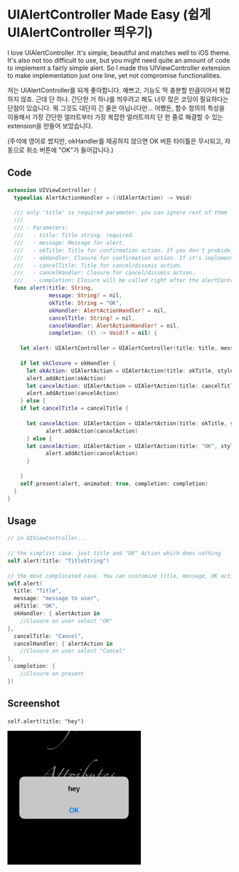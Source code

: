 # UIAlertController Made Easy (쉽게 UIAlertController 띄우기)

I love UIAlertController. It's simple, beautiful and matches well to iOS theme. It's also not too difficult to use, but you might need quite an amount of code to implement a fairly simple alert. So I made this UIViewController extension to make implementation just one line, yet not compromise functionalities.

저는 UIAlertController를 되게 좋아합니다. 예쁘고, 기능도 딱 충분할 만큼이어서 복잡하지 않죠. 근데 단 하나. 간단한 거 하나를 띄우려고 해도 너무 많은 코딩이 필요하다는 단점이 있습니다. 뭐 그것도 대단히 긴 줄은 아닙니다만... 어쨌든, 함수 정의의 특성을 이용해서 가장 간단한 얼러트부터 가장 복잡한 얼러트까지 단 한 줄로 해결할 수 있는 extension을 만들어 보았습니다.

(주석에 영어로 썼지만, okHandler를 제공하지 않으면 OK 버튼 타이틀은 무시되고, 자동으로 취소 버튼에 "OK"가 들어갑니다.)

## Code

```swift
extension UIViewController {
  typealias AlertActionHandler = ((UIAlertAction) -> Void)
  
  /// only 'title' is required parameter. you can ignore rest of them
  ///
  /// - Parameters:
  ///   - title: Title string. required.
  ///   - message: Message for alert. 
  ///   - okTitle: Title for confirmation action. If you don't probide 'okHandler', this will be ignored.
  ///   - okHandler: Closure for confirmation action. If it's implemented, alertController will have two alertAction.
  ///   - cancelTitle: Title for cancel/dissmis action. 
  ///   - cancelHandler: Closure for cancel/dissmis action.
  ///   - completion: Closure will be called right after the alertController presented.
  func alert(title: String,
             message: String? = nil,
             okTitle: String = "OK",
             okHandler: AlertActionHandler? = nil,
             cancelTitle: String? = nil,
             cancelHandler: AlertActionHandler? = nil,
             completion: (() -> Void)? = nil) {
    
    let alert: UIAlertController = UIAlertController(title: title, message: message, preferredStyle: .alert)
    
    if let okClosure = okHandler {
      let okAction: UIAlertAction = UIAlertAction(title: okTitle, style: UIAlertActionStyle.default, handler: okClosure)
      alert.addAction(okAction)
      let cancelAction: UIAlertAction = UIAlertAction(title: cancelTitle, style: UIAlertActionStyle.cancel, handler: cancelHandler)
      alert.addAction(cancelAction)
    } else {
    if let cancelTitle = cancelTitle {
    
      let cancelAction: UIAlertAction = UIAlertAction(title: okTitle, style: UIAlertActionStyle.cancel, handler: cancelHandler)
            alert.addAction(cancelAction)
      } else {
      let cancelAction: UIAlertAction = UIAlertAction(title: "OK", style: UIAlertActionStyle.cancel, handler: cancelHandler)
            alert.addAction(cancelAction)
      }

    }
    self.present(alert, animated: true, completion: completion)
  }
}
```

## Usage


```swift
// in UIViewController...

// the simplist case. just title and "OK" Action which does nothing
self.alert(title: "TitleString") 

// the most complicated case. You can customize title, message, OK action title, OK handler, cancel action title, cancel handler and completion hander.
self.alert(
  title: "Title", 
  message: "message to user", 
  okTitle: "OK", 
  okHandler: { alertAction in
    //Closure on user select "OK"
}, 
  cancelTitle: "Cancel", 
  cancelHandler: { alertAction in
    //Closure on user select "Cancel"
}, 
  completion: {
    //Closure on present
})
```

## Screenshot
`self.alert(title: "hey")`

<img src="images/AlertScreen.png" height="300" width="300">
